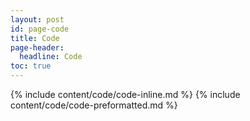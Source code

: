 ```yaml
---
layout: post
id: page-code
title: Code
page-header:
  headline: Code
toc: true
---
```


{% include content/code/code-inline.md %}
{% include content/code/code-preformatted.md %}
